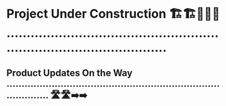 # Project Under Construction 🏗️🏗️🚧🚧🚧 .............................................................................................

## Product Updates On the Way ..................................................................................... 🛣️🛣️➡️➡️

